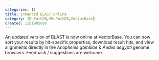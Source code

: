 ```yaml
---
categories: []
title: Enhanced BLAST Online
category: [EuPathDB,VEuPathDB,VectorBase]
created: 1151985600
---
```

An updated version of BLAST is now online at VectorBase. You can now sort your results by hit-specific properties, download result hits, and view alignments directly in the <i>Anopheles gambiae</i> &amp; <i>Aedes aegypti</i> genome browsers. Feedback / suggestions are welcome.
